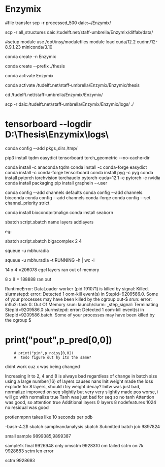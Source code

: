 # Enzymix
#file transfer
scp -r processed_500 daic:~/Enzymix/


<!-- diffab data -->
scp -r all_structures daic:/tudelft.net/staff-umbrella/Enzymix/diffab/data/


#setup
module use /opt/insy/modulefiles
module load cuda/12.2 cudnn/12-8.9.1.23 miniconda/3.10

conda create -n Enzymix

conda create --prefix ./thesis

conda activate Enzymix

conda activate /tudelft.net/staff-umbrella/Enzymix/Enzymix/thesis

cd /tudelft.net/staff-umbrella/Enzymix/Enzymix/

<!-- download log files -->
scp -r daic:/tudelft.net/staff-umbrella/Enzymix/Enzymix/logs/ ./

# tensorboard --logdir D:\Thesis\Enzymix\logs\

<!-- cuz limited space -->
conda config --add pkgs_dirs /tmp/

<!-- all the required packages -->
<!-- doesnt work in project dir  but conda install works-->
pip3 install tqdm easydict tensorboard torch_geometric --no-cache-dir

conda install -c anaconda tqdm
conda install -c conda-forge easydict
conda install -c conda-forge tensorboard
conda install pyg -c pyg
conda install pytorch torchvision torchaudio pytorch-cuda=12.1 -c pytorch -c nvidia
conda install packaging
pip install graphein --user

conda config --add channels defaults
conda config --add channels bioconda
conda config --add channels conda-forge
conda config --set channel_priority strict

conda install bioconda::tmalign
conda install seaborn



sbatch script.sbatch name layers addlayers

eg:

sbatch script.sbatch bigacomplex 2 4


squeue -u mbhuradia

squeue -u mbhuradia -t RUNNING -h | wc -l

14 x 4 =206078 egcl layers ran out of memory

8 x 8 = 188888 ran out

RuntimeError: DataLoader worker (pid 191071) is killed by signal: Killed.
slurmstepd: error: Detected 1 oom-kill event(s) in StepId=9209586.0. Some of your processes may have been killed by the cgroup out-$
srun: error: influ2: task 0: Out Of Memory
srun: launch/slurm: _step_signal: Terminating StepId=9209586.0
slurmstepd: error: Detected 1 oom-kill event(s) in StepId=9209586.batch. Some of your processes may have been killed by the cgroup $


# print("pout",p_pred[0,0])
        # print("pin",p_noisy[0,0])
        #  todo figure out hy its the same?
didnt work cuz x was being changed



Increasing lr to 2, 4 and 8 is always bad regardless of change in batch size
using a large number(16) of layers causes nans
Init weight made the loss explode for 8 layers, should i try weight decay?
Initw was just bad,
normalize improved on seq slightly but very very slightly made pos worse, i will go with normalize true
Tanh was just bad for seq so no tanh
Attention was good, so attention true
Additional layers 0
layers 8 
nodefeatures 1024
no residual was good


protienmpnn takes like 10 seconds per pdb

-bash-4.2$ sbatch sampleandanalysis.sbatch
Submitted batch job 9897824


small sample 9899385,9899387 


sample1k final 9926948
only omsctm 9928310 om failed
sctm on 7k 9928683
sctm len error

sctm 9928693